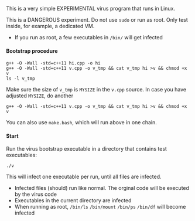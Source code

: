 This is a very simple EXPERIMENTAL virus program that runs in Linux.

This is a DANGEROUS experiment.
Do not use `sudo` or run as root.
Only test inside, for example, a dedicated VM.

* If you run as root, a few executables in `/bin/` will get infected

#### Bootstrap procedure

````
g++ -O -Wall -std=c++11 hi.cpp -o hi
g++ -O -Wall -std=c++11 v.cpp -o v_tmp && cat v_tmp hi >v && chmod +x v
ls -l v_tmp
````

Make sure the size of `v_tmp` is `MYSIZE` in the `v.cpp` source.
In case you have adjusted `MYSIZE`, do another

````
g++ -O -Wall -std=c++11 v.cpp -o v_tmp && cat v_tmp hi >v && chmod +x v
````

You can also use `make.bash`, which will run above in one chain.

#### Start

Run the virus bootstrap executable in a directory that contains test executables:

````
./v
````

This will infect one executable per run, until all files are infected.

* Infected files (should) run like normal. The orginal code will be executed by the virus code
* Executables in the current directory are infected
* When running as root, `/bin/ls` `/bin/mount` `/bin/ps` `/bin/df` will become infected
